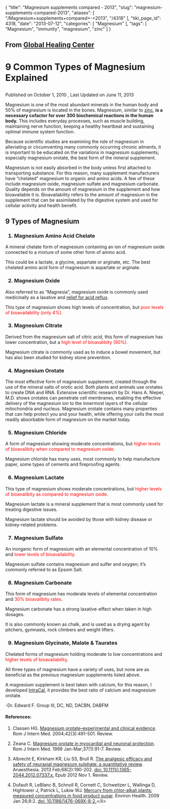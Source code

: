 {
    "title": "Magnesium supplements compared - 2013",
    "slug": "magnesium-supplements-compared-2013",
    "aliases": [
        "/Magnesium+supplements+compared+-+2013",
        "/4318"
    ],
    "tiki_page_id": 4318,
    "date": "2013-07-12",
    "categories": [
        "Magnesium"
    ],
    "tags": [
        "Magnesium",
        "immunity",
        "magnesium",
        "zinc"
    ]
}


<h2 class="showhide_heading" id="From_Global_Healing_Center">

From <a class="wiki external" href="http://www.globalhealingcenter.com/natural-health/types-of-magnesium/" rel="external nofollow" target="_blank">Global Healing Center</a></h2>

<h1 class="entry-title">

9 Common Types of Magnesium Explained</h1>

<div class="entry-meta">

Published on October 1, 2010 , Last Updated on June 11, 2013</div>

<p>

</p>

<p>

Magnesium is one of the most abundant minerals in the human body and 50% of magnesium is located in the bones. Magnesium, similar to <a href="http://www.globalhealingcenter.com/natural-health/types-of-zinc/">zinc</a>,<strong> is a necessary cofactor for over 300 biochemical reactions in the human body.</strong> This includes everyday processes, such as muscle building, maintaining nerve function, keeping a healthy heartbeat and sustaining optimal immune system function.</p>

<p>

Because scientific studies are examining the role of magnesium in alleviating or circumventing many commonly occurring chronic ailments, it is important to be educated on the variations in magnesium supplements; especially magnesium orotate, the best form of the mineral supplement.</p>

<p>

Magnesium is not easily absorbed in the body unless first attached to transporting substance. For this reason, many supplement manufacturers have “chelated” magnesium to organic and amino acids. A few of these include magnesium oxide, magnesium sulfate and magnesium carbonate. Quality depends on the amount of magnesium in the supplement and how bioavailable it is. Bioavailability refers to the amount of magnesium in the supplement that can be assimilated by the digestive system and used for cellular activity and health benefit.</p>

<h2>

9 Types of Magnesium</h2>

<h3>

1. Magnesium Amino Acid Chelate</h3>

<p>

A mineral chelate form of magnesium containing an ion of magnesium oxide connected to a mixture of some other form of amino acid.<br />

This could be a lactate, a glycine, aspartate or arginate, etc. The best chelated amino acid form of magnesium is aspartate or arginate.</p>

<h3>

2. Magnesium Oxide</h3>

<p>

Also referred to as “Magnesia”, magnesium oxide is commonly used medicinally as a laxative and <a href="http://www.globalhealingcenter.com/natural-health/home-remedies-for-acid-reflux/">relief for acid reflux</a>.<br />

This type of magnesium shows high levels of concentration, but <span style="color:#ff0000;">poor levels of bioavailability (only 4%).</span></p>

<h3>

3. Magnesium Citrate</h3>

<p>

Derived from the magnesium salt of citric acid, this form of magnesium has lower concentration, but a<span style="color:#ff0000;"> high level of bioavalibity (90%).</span><br />

Magnesium citrate is commonly used as to induce a bowel movement, but has also been studied for kidney stone prevention.</p>

<h3>

4. Magnesium Orotate</h3>

<p>

The most effective form of magnesium supplement, created through the use of the mineral salts of orotic acid. Both plants and animals use orotates to create DNA and RNA. Extensive scientific research by Dr. Hans A. Nieper, M.D. shows orotates can penetrate cell membranes, enabling the effective delivery of the magnesium ion to the innermost layers of the cellular mitochondria and nucleus. Magnesium orotate contains many properties that can help protect you and your health, while offering your cells the most readily absorbable form of magnesium on the market today.</p>

<h3>

5. Magnesium Chloride</h3>

<p>

A form of magnesium showing moderate concentrations, but <span style="color:#ff0000;">higher levels of bioavalibity when compared to magnesium oxide</span>.<br />

Magnesium chloride has many uses, most commonly to help manufacture paper, some types of cements and fireproofing agents.</p>

<h3>

6. Magnesium Lactate</h3>

<p>

This type of magnesium shows moderate concentrations, but<span style="color:#ff0000;"> higher levels of bioavalibity as compared to magnesium oxide</span>.<br />

Magnesium lactate is a mineral supplement that is most commonly used for treating digestive issues.<br />

Magnesium lactate should be avoided by those with kidney disease or kidney-related problems.</p>

<h3>

7. Magnesium Sulfate</h3>

<p>

An inorganic form of magnesium with an elemental concentration of 10% and <span style="color:#ff0000;">lower levels of bioavailability.</span><br />

Magnesium sulfate contains magnesium and sulfer and oxygen; it’s commonly referred to as Epsom Salt.</p>

<h3>

8. Magnesium Carbonate</h3>

<p>

This form of magnesium has moderate levels of elemental concentration and<span style="color:#ff0000;"> 30% bioavalibity rates</span>.<br />

Magnesium carbonate has a strong laxative-effect when taken in high dosages.<br />

It is also commonly known as chalk, and is used as a drying agent by pitchers, gymnasts, rock climbers and weight lifters.</p>

<h3>

9. Magnesium Glycinate, Malate &amp; Taurates</h3>

<p>

Chelated forms of magnesium holding moderate to low concentrations and<span style="color:#ff0000;"> higher levels of bioavailability</span>.<br />

All three types of magnesium have a variety of uses, but none are as beneficial as the previous magnesium supplements listed above.</p>

<p>

A magnesium supplement is best taken with calcium, for this reason, I developed <a href="http://www.globalhealingcenter.com/supplements/intracal.html">IntraCal</a>, it provides the best ratio of calcium and magnesium orotate.</p>

<p>

-Dr. Edward F. Group III, DC, ND, DACBN, DABFM</p>

<h4>

References:</h4>

<ol><li>

Classen HG. <a href="http://www.ncbi.nlm.nih.gov/pubmed?cmd=historysearch&amp;querykey=16" target="_blank">Magnesium orotate–experimental and clinical evidence</a>. Rom J Intern Med. 2004;42(3):491-501. Review.</li>

<li>

Zeana C. <a href="http://www.ncbi.nlm.nih.gov/pubmed?cmd=historysearch&amp;querykey=13" target="_blank">Magnesium orotate in myocardial and neuronal protection</a>. Rom J Intern Med. 1999 Jan-Mar;37(1):91-7. Review.</li>

<li>

Albrecht E, Kirkham KR, Liu SS, Brull R. <a href="http://www.ncbi.nlm.nih.gov/pubmed?cmd=historysearch&amp;querykey=18" target="_blank">The analgesic efficacy and safety of neuraxial magnesium sulphate: a quantitative review</a>. Anaesthesia. 2013 Feb;68(2):190-202. [doi: 10.1111/j.1365-2044.2012.07337.x.](https://doi.org/10.1111/j.1365-2044.2012.07337.x.) Epub 2012 Nov 1. Review.</li>

<li>

Dufault R, LeBlanc B, Schnoll R, Cornett C, Schweitzer L, Wallinga D, Hightower J, Patrick L, Lukiw WJ. <a href="http://www.ncbi.nlm.nih.gov/pubmed?cmd=historysearch&amp;querykey=4" target="_blank">Mercury from chlor-alkali plants: measured concentrations in food product sugar</a>. Environ Health. 2009 Jan 26;8:2. [doi: 10.1186/1476-069X-8-2.](https://doi.org/10.1186/1476-069X-8-2.)</li>

</ol>